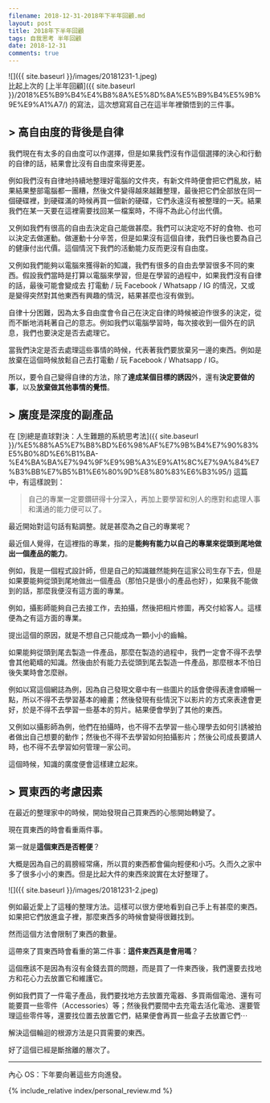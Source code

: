 ```yaml
---
filename: 2018-12-31-2018年下半年回顧.md
layout: post
title: 2018年下半年回顧
tags: 自我思考 半年回顧
date: 2018-12-31
comments: true
---
```


![]({{ site.baseurl }}/images/20181231-1.jpeg)  
比起上次的 [上半年回顧]({{ site.baseurl }}/2018%E5%B9%B4%E4%B8%8A%E5%8D%8A%E5%B9%B4%E5%9B%9E%E9%A1%A7/) 的寫法，這次想寫寫自己在這半年裡領悟到的三件事。

## > 高自由度的背後是自律

我們現在有太多的自由度可以作選擇，但是如果我們沒有作這個選擇的決心和行動的自律的話，結果會比沒有自由度來得更差。

例如我們沒有自律地持續地整理好電腦的文件夾，有新文件時便會把它們亂放，結果結果整部電腦都一團糟，然後文件變得越來越難整理，最後把它們全部放在同一個硬碟裡，到硬碟滿的時候再買一個新的硬碟，它們永遠沒有被整理的一天。結果我們在某一天要在這裡需要找回某一檔案時，不得不為此心付出代價。

又例如我們有很高的自由去決定自己能做甚麼。我們可以決定吃不好的食物、也可以決定去做運動。做運動十分辛苦，但是如果沒有這個自律，我們日後也要為自己的健康付出代價。這個情況下我們的活動能力反而更沒有自由度。

又例如我們能夠以電腦來獲得新的知識，我們有很多的自由去學習很多不同的東西。假設我們當時是打算以電腦來學習，但是在學習的過程中，如果我們沒有自律的話，最後可能會變成去 打電動 / 玩 Facebook / Whatsapp / IG 的情況，又或是變得突然對其他東西有興趣的情況，結果甚麼也沒有做到。

自律十分困難，因為太多自由度會令自己在決定自律的時候被迫作很多的決定，從而不斷地消耗著自己的意志。例如我們以電腦學習時，每次接收到一個外在的訊息，我們也要決定是否去處理它。

當我們決定是否去處理這些事情的時候，代表著我們要放棄另一邊的東西。例如是放棄在這個時候放鬆自己去打電動 / 玩 Facebook / Whatsapp / IG。

所以，要令自己變得自律的方法，除了**達成某個目標的誘因**外，還有**決定要做的事**，以及**放棄做其他事情的覺悟**。

## > 廣度是深度的副產品

在 [別總是直球對決：人生難題的系統思考法]({{ site.baseurl }}/%E5%88%A5%E7%B8%BD%E6%98%AF%E7%9B%B4%E7%90%83%E5%B0%8D%E6%B1%BA-%E4%BA%BA%E7%94%9F%E9%9B%A3%E9%A1%8C%E7%9A%84%E7%B3%BB%E7%B5%B1%E6%80%9D%E8%80%83%E6%B3%95/) 這篇中，有這樣說到：

> 自己的專業一定要鑽研得十分深入，再加上要學習和別人的應對和處理人事和溝通的能力便可以了。

最近開始對這句話有點調整。就是甚麼為之自己的專業呢？

最近個人覺得，在這裡指的專業，指的是**能夠有能力以自己的專業來從頭到尾地做出一個產品的能力**。

例如，我是一個程式設計師，但是自己的知識雖然能夠在這家公司生存下去，但是如果要能夠從頭到尾地做出一個產品（那怕只是很小的產品也好），如果我不能做到的話，那麼我便沒有這方面的專業。

例如，攝影師能夠自己去接工作，去拍攝，然後把相片修圖，再交付給客人。這樣便為之有這方面的專業。

提出這個的原因，就是不想自己只能成為一顆小小的齒輪。

如果能夠從頭到尾去製造一件產品，那麼在製造的過程中，我們一定會不得不去學會其他範疇的知識。然後由於有能力去從頭到尾去製造一件產品，那麼根本不怕日後失業時會怎麼辦。

例如以寫這個網誌為例，因為自己發現文章中有一些圖片的話會使得表達會順暢一點，所以不得不去學習基本的繪畫；然後發現有些情況下以影片的方式來表達會更好，於是不得不去學習一些基本的剪片。結果便會學到了其他的東西。

又例如以攝影師為例，他們在拍攝時，也不得不去學習一些心理學去如何引誘被拍者做出自己想要的動作；然後也不得不去學習如何拍攝影片；然後公司成長要請人時，也不得不去學習如何管理一家公司。

這個時候，知識的廣度便會這樣建立起來。

## > 買東西的考慮因素

在最近的整理家中的時候，開始發現自己買東西的心態開始轉變了。

現在買東西的時會看重兩件事。

第一就是**這個東西是否輕便**？

大概是因為自己的肩膀經常痛，所以買的東西都會偏向輕便和小巧。久而久之家中多了很多小小的東西。但是比起大件的東西來說實在太好整理了。

![]({{ site.baseurl }}/images/20181231-2.jpeg)

例如最近愛上了這種的整理方法。這樣可以很方便地看到自己手上有甚麼的東西。如果把它們放進盒子裡，那麼東西多的時候會變得很難找到。

然而這個方法會限制了東西的數量。

這帶來了買東西時會看重的第二件事：**這件東西真是會用嗎**？

這個應該不是因為有沒有金錢去買的問題，而是買了一件東西後，我們還要去找地方和花心力去放置它和維護它。

例如我們買了一件電子產品，我們要找地方去放置充電器、多買兩個電池、還有可能要買一些零件（Accessories）等；然後我們要間中去充電去活化電池、還要管理這些零件等，還要找位置去放置它們，結果便會再買一些盒子去放置它們⋯

解決這個輪迴的根源方法是只買需要的東西。

好了這個已經是斷捨離的層次了。

---

內心 OS：下年要向著這些方向進發。

{% include_relative index/personal_review.md %}
